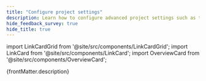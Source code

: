 ```yaml
---
title: "Configure project settings"
description: Learn how to configure advanced project settings such as the locations where GX saves metadata, secure credentials, access to secrets managers, the content and location of Data Docs sites, and internal analytics event triggering.
hide_feedback_survey: true
hide_title: true
---
```


import LinkCardGrid from '@site/src/components/LinkCardGrid';
import LinkCard from '@site/src/components/LinkCard';
import OverviewCard from '@site/src/components/OverviewCard';

<OverviewCard title={frontMatter.title}>
      {frontMatter.description}
</OverviewCard>


<LinkCardGrid>
  
  <LinkCard 
      topIcon 
      label="Metadata Stores"
      description="Specify the locations at which GX stores information such as Expectation Suite configurations, Checkpoint Configurations, and Validation Results."
      to="/core/configure_project_settings/configure_metadata_stores" 
      icon="/img/expectation_icon.svg" 
  />
  <LinkCard 
      topIcon 
      label="Data Docs"
      description="Configure the hosting locations and contents of Data Docs sites." 
      to="/core/configure_project_settings/configure_data_docs"
      icon="/img/expectation_icon.svg" 
  />
  <LinkCard 
      topIcon 
      label="Credentials"
      description="Securely store and access credentials for database connection strings, org IDs for connecting to a GX Cloud account, and tokens for Checkpoint Action API endpoints and webhooks."
      to="/core/configure_project_settings/configure_credentials" 
      icon="/img/expectation_icon.svg" 
  />
  <LinkCard 
      topIcon 
      label="Secrets Managers"
      description="Securely access and retrieve credentials from the AWS Secrets Manager, Google Cloud Secret Manager, or Azure Key Vault secrets managers."
      to="/core/configure_project_settings/access_secrets_managers" 
      icon="/img/expectation_icon.svg" 
  />
  <LinkCard 
      topIcon 
      label="Analytics Events"
      description="Toggle the GX's collection of analytics events."
      to="/core/configure_project_settings/toggle_analytics_events" 
      icon="/img/expectation_icon.svg" 
  />
</LinkCardGrid>